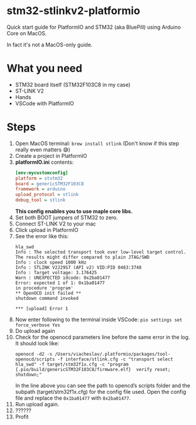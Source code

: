 # stm32-stlinkv2-platformio
Quick start guide for PlatformIO and STM32 (aka BluePill) using Arduino Core on MacOS.

In fact it's not a MacOS-only guide.

# What you need
* STM32 board itself (STM32F103C8 in my case)
* ST-LINK V2
* Hands
* VSCode with PlatformIO

# Steps
1. Open MacOS terminal: `brew install stlink` (Don't know if this step really even matters 😅)
1. Create a project in PlatformIO
1. **platformIO.ini** contents:
    ```cfg
    [env:mycustomconfig]
    platform = ststm32
    board = genericSTM32F103C8
    framework = arduino
    upload_protocol = stlink
    debug_tool = stlink
    ```
    **This config enables you to use maple core libs.**
1. Set both BOOT jumpers of STM32 to zero.
1. Connect ST-LINK V2 to your mac
1. Click upload in PlatformIO
1. See the error like this:
    ```log
    hla_swd
    Info : The selected transport took over low-level target control. The results might differ compared to plain JTAG/SWD
    Info : clock speed 1000 kHz
    Info : STLINK V2J29S7 (API v2) VID:PID 0483:3748
    Info : Target voltage: 3.176425
    Warn : UNEXPECTED idcode: 0x2ba01477
    Error: expected 1 of 1: 0x1ba01477
    in procedure 'program'
    ** OpenOCD init failed **
    shutdown command invoked

    *** [upload] Error 1
    ```
1. Now enter following to the terminal inside VSCode: `pio settings set force_verbose Yes`
1. Do upload again
1. Check for the openocd parameters line before the same error in the log. It should look like:
    ```
    openocd -d2 -s /Users/viacheslav/.platformio/packages/tool-openocd/scripts -f interface/stlink.cfg -c "transport select hla_swd" -f target/stm32f1x.cfg -c "program {.pio/build/genericSTM32F103C8/firmware.elf}  verify reset; shutdown;"
    ```
   In the line above you can see the path to opencd’s scripts folder and the subpath (target/stm32f1x.cfg) for the config file used.
   Open the config file and replace the `0x1ba01477` with `0x2ba01477`.
1. Run upload again.
1. ??????
1. Profit
